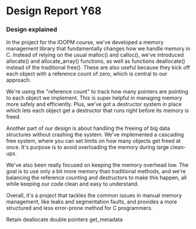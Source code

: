 # Design Report Y68

<!--In the file proj/design_report.md, describe the design of the system at a high level. The purpose of this document is to serve as a starting point for someone that wants to understand the implementation. You must also describe all deviations from the full specification. For every feature X that you do not deliver, explain why you do not deliver it, how the feature could be integrated in the future in your system, and sketch the high-level design.

Together with the actual code, this file will be used by the examiner to convince him/herself that you pass Y68.


Är det här vi ska skrive ex. att vi har en extra hjälp function "get_meta_deta()" och varför vi la till den?
    (Hade kunnat ha static och på så sätt ej ändra h-file men vi använder även i tests.c så måste vara public)
-->
### Design explained
In the project for the IOOPM course, we've developed a memory management library that fundamentally changes how we handle memory in C. Instead of relying on the usual malloc() and calloc(), we've introduced allocate() and allocate_array() functions, as well as functions deallocate() instead of the traditional free(). These are also useful because they kick off each object with a reference count of zero, which is central to our approach.

We're using the "reference count" to track how many pointers are pointing to each object we implement. This is super helpful in managing memory more safely and efficiently. Plus, we've got a destructor system in place which lets each object get a destructor that runs right before its memory is freed.

Another part of our design is about handling the freeing of big data structures without crashing the system. We've implemented a cascading free system, where you can set limits on how many objects get freed at once. It's purpose is to avoid overloading the memory during large clean-ups.

We've also been really focused on keeping the memory overhead low. The goal is to use only a bit more memory than traditional methods, and we're balancing the reference counting and destructors to make this happen, all while keeping our code clean and easy to understand.

Overall, it's a project that tackles the common issues in manual memory management, like leaks and segmentation faults, and provides a more structured and less error-prone method for C programmers. 

<!-- ## TODO: You must also describe all deviations from the full specification. --> 
Retain deallocate double pointers
get_metadata